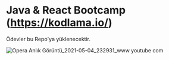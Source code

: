 # Java & React Bootcamp (https://kodlama.io/)
Ödevler bu Repo'ya yüklenecektir.


![Opera Anlık Görüntü_2021-05-04_232931_www youtube com](https://user-images.githubusercontent.com/80328379/117070084-f75ef700-ad35-11eb-9b41-66a1898875a1.png)


